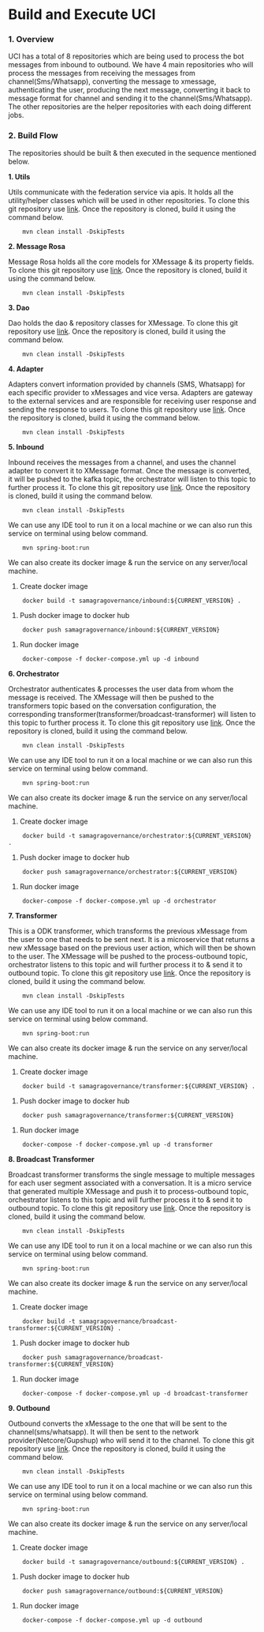 # Build and Execute UCI

### 1. Overview

UCI has a total of 8 repositories which are being used to process the bot messages from inbound to outbound. We have 4 main repositories who will process the messages from receiving the messages from channel(Sms/Whatsapp), converting the message to xmessage, authenticating the user, producing the next message, converting it back to message format for channel and sending it to the channel(Sms/Whatsapp). The other repositories are the helper repositories with each doing different jobs.

### 2. Build Flow

The repositories should be built & then executed in the sequence mentioned below.

**1. Utils**

Utils communicate with the federation service via apis. It holds all the utility/helper classes which will be used in other repositories. To clone this git repository use [link](https://github.com/samagra-comms/utils). Once the repository is cloned, build it using the command below.

```
    mvn clean install -DskipTests
```

**2. Message Rosa**

Message Rosa holds all the core models for XMessage & its property fields. To clone this git repository use [link](https://github.com/samagra-comms/message-rosa). Once the repository is cloned, build it using the command below.

```
    mvn clean install -DskipTests
```

**3. Dao**

Dao holds the dao & repository classes for XMessage. To clone this git repository use [link](https://github.com/samagra-comms/dao). Once the repository is cloned, build it using the command below.

```
    mvn clean install -DskipTests
```

**4. Adapter**

Adapters convert information provided by channels (SMS, Whatsapp) for each specific provider to xMessages and vice versa. Adapters are gateway to the external services and are responsible for receiving user response and sending the response to users. To clone this git repository use [link](https://github.com/samagra-comms/adapter). Once the repository is cloned, build it using the command below.

```
    mvn clean install -DskipTests
```

**5. Inbound**

Inbound receives the messages from a channel, and uses the channel adapter to convert it to XMessage format. Once the message is converted, it will be pushed to the kafka topic, the orchestrator will listen to this topic to further process it. To clone this git repository use [link](https://github.com/samagra-comms/inbound). Once the repository is cloned, build it using the command below.

```
    mvn clean install -DskipTests
```

We can use any IDE tool to run it on a local machine or we can also run this service on terminal using below command.

```
    mvn spring-boot:run
```

We can also create its docker image & run the service on any server/local machine.

1. Create docker image

```
    docker build -t samagragovernance/inbound:${CURRENT_VERSION} .
```

1. Push docker image to docker hub

```
    docker push samagragovernance/inbound:${CURRENT_VERSION}
```

1. Run docker image

```
    docker-compose -f docker-compose.yml up -d inbound
```

**6. Orchestrator**

Orchestrator authenticates & processes the user data from whom the message is received. The XMessage will then be pushed to the transformers topic based on the conversation configuration, the corresponding transformer(transformer/broadcast-transformer) will listen to this topic to further process it. To clone this git repository use [link](https://github.com/samagra-comms/orchestrator). Once the repository is cloned, build it using the command below.

```
    mvn clean install -DskipTests
```

We can use any IDE tool to run it on a local machine or we can also run this service on terminal using below command.

```
    mvn spring-boot:run
```

We can also create its docker image & run the service on any server/local machine.

1. Create docker image

```
    docker build -t samagragovernance/orchestrator:${CURRENT_VERSION} .
```

1. Push docker image to docker hub

```
    docker push samagragovernance/orchestrator:${CURRENT_VERSION}
```

1. Run docker image

```
    docker-compose -f docker-compose.yml up -d orchestrator
```

**7. Transformer**

This is a ODK transformer, which transforms the previous xMessage from the user to one that needs to be sent next. It is a microservice that returns a new xMessage based on the previous user action, which will then be shown to the user. The XMessage will be pushed to the process-outbound topic, orchestrator listens to this topic and will further process it to & send it to outbound topic. To clone this git repository use [link](https://github.com/samagra-comms/transformer). Once the repository is cloned, build it using the command below.

```
    mvn clean install -DskipTests
```

We can use any IDE tool to run it on a local machine or we can also run this service on terminal using below command.

```
    mvn spring-boot:run
```

We can also create its docker image & run the service on any server/local machine.

1. Create docker image

```
    docker build -t samagragovernance/transformer:${CURRENT_VERSION} .
```

1. Push docker image to docker hub

```
    docker push samagragovernance/transformer:${CURRENT_VERSION}
```

1. Run docker image

```
    docker-compose -f docker-compose.yml up -d transformer
```

**8. Broadcast Transformer**

Broadcast transformer transforms the single message to multiple messages for each user segment associated with a conversation. It is a micro service that generated multiple XMessage and push it to process-outbound topic, orchestrator listens to this topic and will further process it to & send it to outbound topic. To clone this git repository use [link](https://github.com/samagra-comms/broadcast-transformer). Once the repository is cloned, build it using the command below.

```
    mvn clean install -DskipTests
```

We can use any IDE tool to run it on a local machine or we can also run this service on terminal using below command.

```
    mvn spring-boot:run
```

We can also create its docker image & run the service on any server/local machine.

1. Create docker image

```
    docker build -t samagragovernance/broadcast-transformer:${CURRENT_VERSION} .
```

1. Push docker image to docker hub

```
    docker push samagragovernance/broadcast-transformer:${CURRENT_VERSION}
```

1. Run docker image

```
    docker-compose -f docker-compose.yml up -d broadcast-transformer
```

**9. Outbound**

Outbound converts the xMessage to the one that will be sent to the channel(sms/whatsapp). It will then be sent to the network provider(Netcore/Gupshup) who will send it to the channel. To clone this git repository use [link](https://github.com/samagra-comms/outbound). Once the repository is cloned, build it using the command below.

```
    mvn clean install -DskipTests
```

We can use any IDE tool to run it on a local machine or we can also run this service on terminal using below command.

```
    mvn spring-boot:run
```

We can also create its docker image & run the service on any server/local machine.

1. Create docker image

```
    docker build -t samagragovernance/outbound:${CURRENT_VERSION} .
```

1. Push docker image to docker hub

```
    docker push samagragovernance/outbound:${CURRENT_VERSION}
```

1. Run docker image

```
    docker-compose -f docker-compose.yml up -d outbound
```
